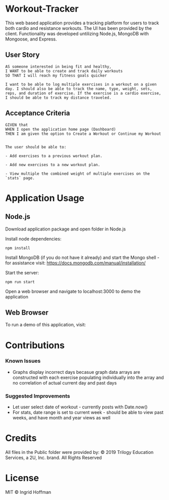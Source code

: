 # Workout-Tracker

This web based application provides a tracking platform for users to track both cardio and resistance workouts. The UI has been provided by the client. Functionality was developed untilizing Node.js, MongoDB with Mongoose, and Express.

## User Story

```
AS someone interested in being fit and healthy,
I WANT to be able to create and track daily workouts
SO THAT I will reach my fitness goals quicker

I want to be able to log multiple exercises in a workout on a given day. I should also be able to track the name, type, weight, sets, reps, and duration of exercise. If the exercise is a cardio exercise, I should be able to track my distance traveled.
```

## Acceptance Criteria

```
GIVEN that
WHEN I open the application home page (Dashboard)
THEN I am given the option to Create a Workout or Continue my Workout


The user should be able to:

- Add exercises to a previous workout plan.

- Add new exercises to a new workout plan.

- View multiple the combined weight of multiple exercises on the `stats` page.
```

# Application Usage

## Node.js

Download application package and open folder in Node.js

Install node dependencies:

```
npm install
```

Install MongoDB (if you do not have it already) and start the Mongo shell - for assistance visit: https://docs.mongodb.com/manual/installation/

Start the server:

```
npm run start
```

Open a web browser and navigate to localhost:3000 to demo the application

## Web Browser

To run a demo of this application, visit:

# Contributions

### Known Issues

- Graphs display incorrect days becasue graph data arrays are constructed with each exercise populating individually into the array and no correlation of actual current day and past days

### Suggested Improvements

- Let user select date of workout - currently posts with Date.now()
- For stats, date range is set to current week - should be able to view past weeks, and have month and year views as well

# Credits

All files in the Public folder were provided by:
© 2019 Trilogy Education Services, a 2U, Inc. brand. All Rights Reserved

# License

MIT © Ingrid Hoffman

